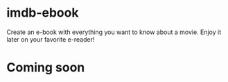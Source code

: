 # imdb-ebook
Create an e-book with everything you want to know about a movie.
Enjoy it later on your favorite e-reader!
# Coming soon
